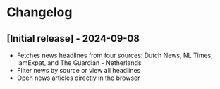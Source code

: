# Changelog

## [Initial release] - 2024-09-08

-   Fetches news headlines from four sources: Dutch News, NL Times, IamExpat, and The Guardian - Netherlands
-   Filter news by source or view all headlines
-   Open news articles directly in the browser
